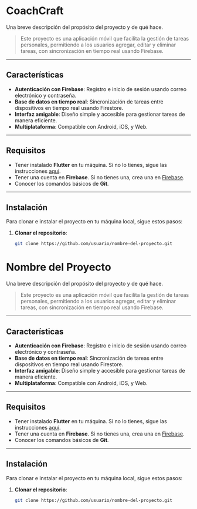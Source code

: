 # CoachCraft

Una breve descripción del propósito del proyecto y de qué hace.

> Este proyecto es una aplicación móvil que facilita la gestión de tareas personales, permitiendo a los usuarios agregar, editar y eliminar tareas, con sincronización en tiempo real usando Firebase.

---

## Características

- **Autenticación con Firebase**: Registro e inicio de sesión usando correo electrónico y contraseña.
- **Base de datos en tiempo real**: Sincronización de tareas entre dispositivos en tiempo real usando Firestore.
- **Interfaz amigable**: Diseño simple y accesible para gestionar tareas de manera eficiente.
- **Multiplataforma**: Compatible con Android, iOS, y Web.

---

## Requisitos

- Tener instalado **Flutter** en tu máquina. Si no lo tienes, sigue las instrucciones [aquí](https://flutter.dev/docs/get-started/install).
- Tener una cuenta en **Firebase**. Si no tienes una, crea una en [Firebase](https://firebase.google.com/).
- Conocer los comandos básicos de **Git**.

---

## Instalación

Para clonar e instalar el proyecto en tu máquina local, sigue estos pasos:

1. **Clonar el repositorio**:
   ```bash
   git clone https://github.com/usuario/nombre-del-proyecto.git
# Nombre del Proyecto

Una breve descripción del propósito del proyecto y de qué hace.

> Este proyecto es una aplicación móvil que facilita la gestión de tareas personales, permitiendo a los usuarios agregar, editar y eliminar tareas, con sincronización en tiempo real usando Firebase.

---

## Características

- **Autenticación con Firebase**: Registro e inicio de sesión usando correo electrónico y contraseña.
- **Base de datos en tiempo real**: Sincronización de tareas entre dispositivos en tiempo real usando Firestore.
- **Interfaz amigable**: Diseño simple y accesible para gestionar tareas de manera eficiente.
- **Multiplataforma**: Compatible con Android, iOS, y Web.

---

## Requisitos

- Tener instalado **Flutter** en tu máquina. Si no lo tienes, sigue las instrucciones [aquí](https://flutter.dev/docs/get-started/install).
- Tener una cuenta en **Firebase**. Si no tienes una, crea una en [Firebase](https://firebase.google.com/).
- Conocer los comandos básicos de **Git**.

---

## Instalación

Para clonar e instalar el proyecto en tu máquina local, sigue estos pasos:

1. **Clonar el repositorio**:
   ```bash
   git clone https://github.com/usuario/nombre-del-proyecto.git
